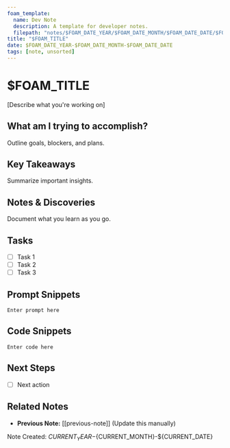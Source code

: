 ```yaml
---
foam_template:
  name: Dev Note
  description: A template for developer notes.
  filepath: "notes/$FOAM_DATE_YEAR/$FOAM_DATE_MONTH/$FOAM_DATE_DATE/$FOAM_SLUG.md"
title: "$FOAM_TITLE"
date: $FOAM_DATE_YEAR-$FOAM_DATE_MONTH-$FOAM_DATE_DATE
tags: [note, unsorted]
---
```


# $FOAM_TITLE

[Describe what you're working on]

## What am I trying to accomplish?

Outline goals, blockers, and plans.

## Key Takeaways

Summarize important insights.

## Notes & Discoveries

Document what you learn as you go.

## Tasks

- [ ] Task 1
- [ ] Task 2
- [ ] Task 3

## Prompt Snippets

```
Enter prompt here
```

## Code Snippets

```
Enter code here
```

## Next Steps

- [ ] Next action

## Related Notes

- **Previous Note:** [[previous-note]] (Update this manually)

Note Created: ${CURRENT_YEAR}-${CURRENT_MONTH}-${CURRENT_DATE}

